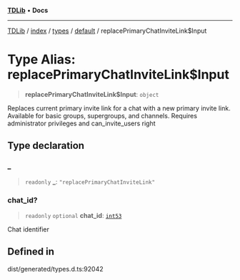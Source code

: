 [**TDLib**](../../../../../../README.md) • **Docs**

***

[TDLib](../../../../../../modules.md) / [index](../../../../../README.md) / [types](../../../README.md) / [default](../README.md) / replacePrimaryChatInviteLink$Input

# Type Alias: replacePrimaryChatInviteLink$Input

> **replacePrimaryChatInviteLink$Input**: `object`

Replaces current primary invite link for a chat with a new primary invite link. Available for basic groups, supergroups, and channels. Requires administrator privileges and can_invite_users right

## Type declaration

### \_

> `readonly` **\_**: `"replacePrimaryChatInviteLink"`

### chat\_id?

> `readonly` `optional` **chat\_id**: [`int53`](int53.md)

Chat identifier

## Defined in

dist/generated/types.d.ts:92042
